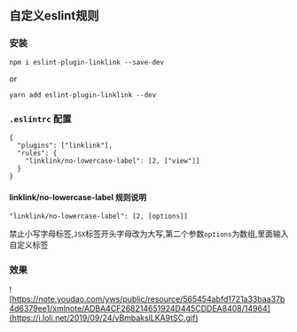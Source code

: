 ## 自定义eslint规则

### 安装

```
npm i eslint-plugin-linklink --save-dev
```

or

```
yarn add eslint-plugin-linklink --dev
```

### `.eslintrc` 配置

```
{
  "plugins": ["linklink"],
  "rules": {
    "linklink/no-lowercase-label": [2, ["view"]]
  }
}
```
#### linklink/no-lowercase-label 规则说明

`"linklink/no-lowercase-label": [2, [options]]`

禁止小写字母标签,`JSX`标签开头字母改为大写,第二个参数`options`为数组,里面输入自定义标签

### 效果

![https://note.youdao.com/yws/public/resource/565454abfd1721a33baa37b4d6379ee1/xmlnote/ADBA4CF268214651924D445CDDEA8408/14964](https://i.loli.net/2019/09/24/vBmbakslLKA9tSC.gif)